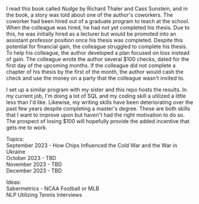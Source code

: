 I read this book called _Nudge_ by Richard Thaler and Cass Sunstein, and in the book, a story was told about one of the author's coworkers. The coworker had been hired out of a graduate program to teach at the school. When the colleague was hired, he had not yet completed his thesis. Due to this, he was initially hired as a lecturer but would be promoted into an assistant professor position once his thesis was completed. Despite this potential for financial gain, the colleague struggled to complete his thesis. To help his colleague, the author developed a plan focused on loss instead of gain. The colleague wrote the author several $100 checks, dated for the first day of the upcoming months. If the colleague did not complete a chapter of his thesis by the first of the month, the author would cash the check and use the money on a party that the colleague wasn't invited to.

I set up a similar program with my sister and this repo hosts the results. In my current job, I'm doing a lot of SQL and my coding skill a utilized a little less than I'd like. Likewise, my writing skills have been deteriorating over the past few years despite completing a master's degree. These are both skills that I want to improve upon but haven't had the right motivation to do so. The prospect of losing $100 will hopefully provide the added incentive that gets me to work.

Topics:<br>
September 2023 - How Chips Influenced the Cold War and the War in Ukraine<br>
October 2023 - TBD<br>
November 2023 - TBD<br>
December 2023 - TBD

Ideas:<br>
Sabermetrics - NCAA Football or MLB<br>
NLP Utilizing Tennis Interviews
